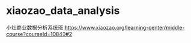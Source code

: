 # xiaozao_data_analysis
小灶商业数据分析系统班
https://www.xiaozao.org/learning-center/middle-course?courseId=10840#2
